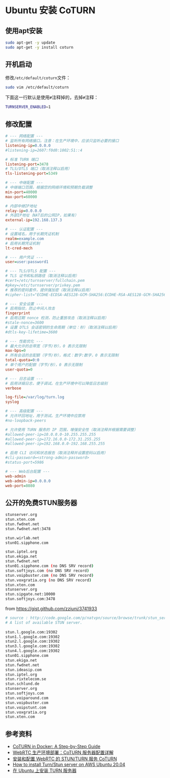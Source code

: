 # Ubuntu 安装 CoTURN

## 使用apt安装

```bash
sudo apt-get -y update
sudo apt-get -y install coturn
```

## 开机启动

修改`/etc/default/coturn`文件：

```bash
sudo vim /etc/default/coturn
```

下面这一行默认是使用`#`注释掉的，去掉`#`注释：

```bash
TURNSERVER_ENABLED=1
```

## 修改配置

```ini
# --- 网络配置 ---
# 监听所有网络接口。注意：在生产环境中，应该只监听必要的接口
listening-ip=0.0.0.0
#listening-ip=2607:f0d0:1002:51::4

# 标准 TURN 端口
listening-port=3478
# TLS/DTLS 端口（取消注释以启用）
tls-listening-port=5349

# --- 中继配置 ---
# 中继端口范围，根据您的网络环境和预期负载调整
min-port=40000
max-port=60000

# 内部中继IP地址
relay-ip=0.0.0.0
# 外部IP地址（NAT后的公网IP，如果有）
external-ip=192.168.137.3

# --- 认证配置 ---
# 设置域名，用于长期凭证机制
realm=example.com
# 启用长期凭证机制
lt-cred-mech

# --- 用户凭证 ---
user=user:password1

# --- TLS/DTLS 配置 ---
# TLS 证书和私钥路径（取消注释以启用）
#cert=/etc/turnserver/fullchain.pem
#pkey=/etc/turnserver/privkey.pem
# 推荐的密码套件，提供强加密（取消注释以启用）
#cipher-list="ECDHE-ECDSA-AES128-GCM-SHA256:ECDHE-RSA-AES128-GCM-SHA256:ECDHE-ECDSA-AES256-GCM-SHA384:ECDHE-RSA-AES256-GCM-SHA384:ECDHE-ECDSA-CHACHA20-POLY1305:ECDHE-RSA-CHACHA20-POLY1305:DHE-RSA-AES128-GCM-SHA256:DHE-RSA-AES256-GCM-SHA384"

# --- 安全设置 ---
# 启用指纹，防止中间人攻击
fingerprint
# 启用过期 nonce 检测，防止重放攻击（取消注释以启用）
#stale-nonce=3600
# 设置 DTLS 会话密钥的生命周期（单位：秒）（取消注释以启用）
#dtls-key-lifetime=3600

# --- 性能优化 ---
# 最大允许的总带宽（字节/秒），0 表示无限制
max-bps=0
# 所有会话的总配额（字节/秒），格式：数字:数字，0 表示无限制
total-quota=0:0
# 单个用户的配额（字节/秒），0 表示无限制
user-quota=0

# --- 日志设置 ---
# 启用详细日志，便于调试。在生产环境中可以降低日志级别
verbose

log-file=/var/log/turn.log
syslog

# --- 高级配置 ---
# 允许环回地址，用于测试。生产环境中应禁用
#no-loopback-peers

# 允许使用 TURN 服务的 IP 范围，增强安全性（取消注释并根据需要调整）
#allowed-peer-ip=10.0.0.0-10.255.255.255
#allowed-peer-ip=172.16.0.0-172.31.255.255
#allowed-peer-ip=192.168.0.0-192.168.255.255

# 启用 CLI 访问和状态报告（取消注释并设置密码以启用）
#cli-password=<strong-admin-password>
#status-port=5986

# --- Web后台配置 ---
web-admin
web-admin-ip=0.0.0.0
web-port=8080
```

## 公开的免费STUN服务器

```bash
stunserver.org 
stun.xten.com 
stun.fwdnet.net 
stun.fwdnet.net:3478

stun.wirlab.net
stun01.sipphone.com

stun.iptel.org
stun.ekiga.net
stun.fwdnet.net 
stun01.sipphone.com (no DNS SRV record) 
stun.softjoys.com (no DNS SRV record) 
stun.voipbuster.com (no DNS SRV record) 
stun.voxgratia.org (no DNS SRV record)
stun.xten.com
stunserver.org
stun.sipgate.net:10000
stun.softjoys.com:3478
```

from <https://gist.github.com/zziuni/3741933>

```bash
# source : http://code.google.com/p/natvpn/source/browse/trunk/stun_server_list
# A list of available STUN server.
 
stun.l.google.com:19302
stun1.l.google.com:19302
stun2.l.google.com:19302
stun3.l.google.com:19302
stun4.l.google.com:19302
stun01.sipphone.com
stun.ekiga.net
stun.fwdnet.net
stun.ideasip.com
stun.iptel.org
stun.rixtelecom.se
stun.schlund.de
stunserver.org
stun.softjoys.com
stun.voiparound.com
stun.voipbuster.com
stun.voipstunt.com
stun.voxgratia.org
stun.xten.com
```

## 参考资料

- [CoTURN in Docker: A Step-by-Step Guide](https://www.metered.ca/blog/running-coturn-in-docker-a-step-by-step-guide/)
- [WebRTC 生产环境部署：CoTURN 服务器配置详解](https://watermelonwater.tech/archives/coturn%E4%B8%80%E9%94%AE%E9%83%A8%E7%BD%B2%EF%BC%9A%E4%BB%8E%E5%8F%82%E6%95%B0%E9%85%8D%E7%BD%AE%E5%88%B0docker%20compose%E9%83%A8%E7%BD%B2%EF%BC%8C%E6%90%AD%E5%BB%BA%E9%AB%98%E5%8F%AF%E7%94%A8WebRTC%E6%9C%8D%E5%8A%A1%EF%BC%8C%E7%90%86%E8%A7%A3%E5%90%84%E4%B8%AA%E7%AB%AF%E5%8F%A3%E7%9A%84%E5%90%AB%E4%B9%89%EF%BC%8C%E5%AE%9E%E7%8E%B0%E5%8A%A0%E5%AF%86)
- [安装和配置 WebRTC 的 STUN/TURN 服务 CoTURN](https://xueshi.io/2018/12/10/webrtc-coturn/)
- [How to install Turn/Stun server on AWS Ubuntu 20.04](https://cloudkul.com/blog/how-to-install-turn-stun-server-on-aws-ubuntu-20-04/)
- [在 Ubuntu 上安装 TURN 服务器](https://help.hcl-software.com/sametime/11.6/admin/turnserver_ubuntu.html)
